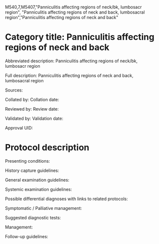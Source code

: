 M540,7,M5407,"Panniculitis affecting regions of neck/bk, lumbosacr region", "Panniculitis affecting regions of neck and back, lumbosacral region","Panniculitis affecting regions of neck and back"
# Category title: Panniculitis affecting regions of neck and back

Abbreviated description: Panniculitis affecting regions of neck/bk, lumbosacr region

Full description: Panniculitis affecting regions of neck and back, lumbosacral region

Sources:

Collated by:
Collation date:

Reviewed by:
Review date:

Validated by:
Validation date:

Approval UID:

# Protocol description

Presenting conditions:

History capture guidelines:

General examination guidelines:

Systemic examination guidelines:

Possible differential diagnoses with links to related protocols:

Symptomatic / Palliative management:

Suggested diagnostic tests:

Management:

Follow-up guidelines:
